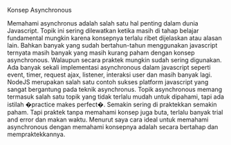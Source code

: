 Konsep Asynchronous

Memahami asynchronus adalah salah satu hal penting dalam dunia Javascript. 
Topik ini sering dilewatkan ketika masih di tahap belajar fundamental mungkin 
karena konsepnya terlalu ribet dijelaskan atau alasan lain. 
Bahkan banyak yang sudah bertahun-tahun menggunakan javascript ternyata masih 
banyak yang masih kurang paham dengan konsep asynchronous. 
Walaupun secara praktek mungkin sudah sering digunakan.
Ada banyak sekali implementasi asynchronous dalam javascript 
seperti event, timer, request ajax, listener, interaksi user dan masih banyak lagi. 
NodeJS merupakan salah satu contoh sukses platform javascript yang sangat bergantung pada teknik asynchronus.
Topik asynchronous memang termasuk salah satu topik yang tidak terlalu mudah untuk dipahami, 
tapi ada istilah �practice makes perfect�. Semakin sering di praktekkan semakin paham. 
Tapi praktek tanpa memahami konsep juga buta, terlalu banyak trial and error dan makan waktu. 
Menurut saya cara ideal untuk memahami asynchronous dengan memahami konsepnya adalah secara bertahap dan mempraktekkannya. 